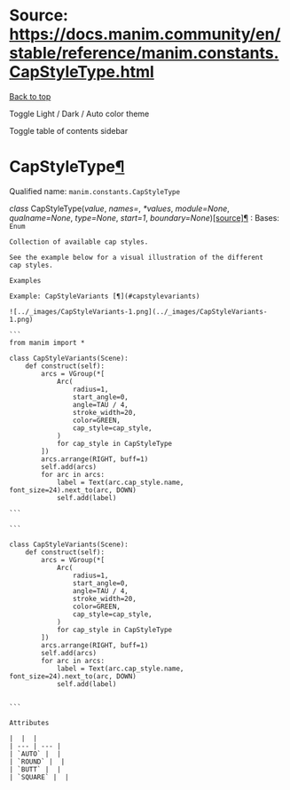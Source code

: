 # Source: https://docs.manim.community/en/stable/reference/manim.constants.CapStyleType.html

[Back to top](#)

Toggle Light / Dark / Auto color theme

Toggle table of contents sidebar

CapStyleType[¶](#capstyletype "Link to this heading")
=====================================================

Qualified name: `manim.constants.CapStyleType`

*class* CapStyleType(*value*, *names=<not given>*, *\*values*, *module=None*, *qualname=None*, *type=None*, *start=1*, *boundary=None*)[[source]](../_modules/manim/constants.html#CapStyleType)[¶](#manim.constants.CapStyleType "Link to this definition")
:   Bases: `Enum`

    Collection of available cap styles.

    See the example below for a visual illustration of the different
    cap styles.

    Examples

    Example: CapStyleVariants [¶](#capstylevariants)

    ![../_images/CapStyleVariants-1.png](../_images/CapStyleVariants-1.png)

    ```
    from manim import *

    class CapStyleVariants(Scene):
        def construct(self):
            arcs = VGroup(*[
                Arc(
                    radius=1,
                    start_angle=0,
                    angle=TAU / 4,
                    stroke_width=20,
                    color=GREEN,
                    cap_style=cap_style,
                )
                for cap_style in CapStyleType
            ])
            arcs.arrange(RIGHT, buff=1)
            self.add(arcs)
            for arc in arcs:
                label = Text(arc.cap_style.name, font_size=24).next_to(arc, DOWN)
                self.add(label)

    ```

    ```

    class CapStyleVariants(Scene):
        def construct(self):
            arcs = VGroup(*[
                Arc(
                    radius=1,
                    start_angle=0,
                    angle=TAU / 4,
                    stroke_width=20,
                    color=GREEN,
                    cap_style=cap_style,
                )
                for cap_style in CapStyleType
            ])
            arcs.arrange(RIGHT, buff=1)
            self.add(arcs)
            for arc in arcs:
                label = Text(arc.cap_style.name, font_size=24).next_to(arc, DOWN)
                self.add(label)


    ```

    Attributes

    |  |  |
    | --- | --- |
    | `AUTO` |  |
    | `ROUND` |  |
    | `BUTT` |  |
    | `SQUARE` |  |